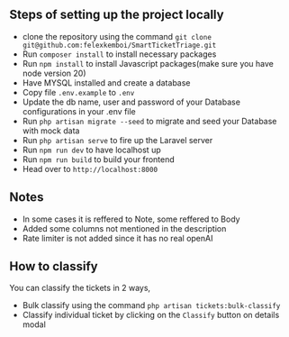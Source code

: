 ## Steps of setting up the project locally

- clone the repository using the command `git clone git@github.com:felexkemboi/SmartTicketTriage.git`
- Run `composer install` to install necessary packages
- Run `npm install` to install Javascript packages(make sure you have node version 20)
- Have MYSQL installed and create a database
- Copy file `.env.example` to `.env`
- Update the db name, user and password of your Database configurations in your .env file
- Run `php artisan migrate --seed` to migrate and seed your Database with mock data
- Run `php artisan serve` to fire up the Laravel server
- Run `npm run dev` to have localhost up
- Run `npm run build` to build your frontend
- Head over to `http://localhost:8000`


## Notes
- In some cases it is reffered to Note, some reffered to Body
- Added some columns not mentioned in the description
- Rate limiter is not added since it has no real openAI

## How to classify
You can classify the tickets in 2 ways,
  - Bulk classify using the command `php artisan tickets:bulk-classify`
  - Classify individual ticket by clicking on the `Classify` button on details modal